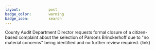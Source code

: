 ```yaml
---
layout:				post
badge_color:		warning
badge_icon:			search
---
```


County Audit Department Director requests formal closure of a citizen-based complaint about the selection of Parsons Brinckerhoff due to "no material concerns" being identified and no further review required. (link)